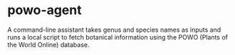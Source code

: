 # powo-agent
A command-line assistant takes genus and species names as inputs and runs a local script to fetch botanical information using the POWO (Plants of the World Online) database.
